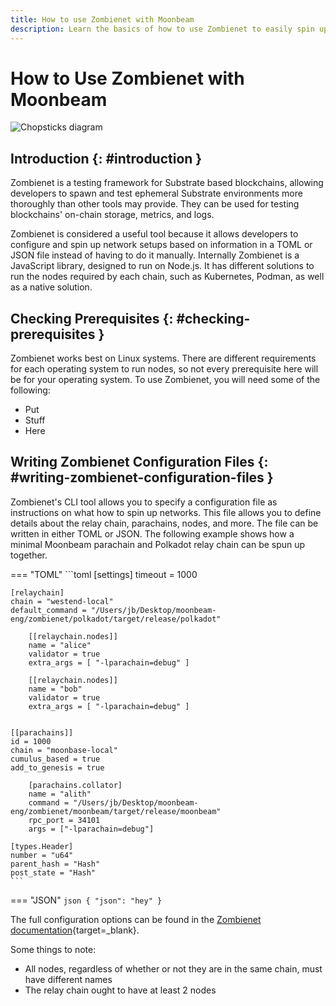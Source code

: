 ```yaml
---
title: How to use Zombienet with Moonbeam
description: Learn the basics of how to use Zombienet to easily spin up a local end-to-end configuration of a relay chain and a Moonbase network.
--- 
```


# How to Use Zombienet with Moonbeam

![Chopsticks diagram](/images/builders/build/substrate-api/chopsticks/chopsticks-banner.png)

## Introduction {: #introduction }

Zombienet is a testing framework for Substrate based blockchains, allowing developers to spawn and test ephemeral Substrate environments more  thoroughly than other tools may provide. They can be used for testing blockchains' on-chain storage, metrics, and logs.  

Zombienet is considered a useful tool because it allows developers to configure and spin up network setups based on information in a TOML or JSON file instead of having to do it manually. Internally Zombienet is a JavaScript library, designed to run on Node.js. It has different solutions to run the nodes required by each chain, such as Kubernetes, Podman, as well as a native solution.   

## Checking Prerequisites {: #checking-prerequisites }

Zombienet works best on Linux systems. There are different requirements for each operating system to run nodes, so not every prerequisite here will be for your operating system. To use Zombienet, you will need some of the following:  

- Put
- Stuff
- Here

## Writing Zombienet Configuration Files {: #writing-zombienet-configuration-files }

Zombienet's CLI tool allows you to specify a configuration file as instructions on what how to spin up networks. This file allows you to define details about the relay chain, parachains, nodes, and more. The file can be written in either TOML or JSON. The following example shows how a minimal Moonbeam parachain and Polkadot relay chain can be spun up together.  

=== "TOML"
    ```toml
    [settings]
    timeout = 1000

    [relaychain]
    chain = "westend-local"
    default_command = "/Users/jb/Desktop/moonbeam-eng/zombienet/polkadot/target/release/polkadot"

        [[relaychain.nodes]]
        name = "alice"
        validator = true
        extra_args = [ "-lparachain=debug" ]

        [[relaychain.nodes]]
        name = "bob"
        validator = true
        extra_args = [ "-lparachain=debug" ]


    [[parachains]]
    id = 1000
    chain = "moonbase-local"
    cumulus_based = true
    add_to_genesis = true

        [parachains.collator]
        name = "alith"
        command = "/Users/jb/Desktop/moonbeam-eng/zombienet/moonbeam/target/release/moonbeam"
        rpc_port = 34101  
        args = ["-lparachain=debug"]

    [types.Header]
    number = "u64"
    parent_hash = "Hash"
    post_state = "Hash"
    ```

=== "JSON"
    ```json
    {
        "json": "hey"
    }
    ```

The full configuration options can be found in the [Zombienet documentation](https://paritytech.github.io/zombienet/network-definition-spec.html){target=_blank}.  

Some things to note:  

- All nodes, regardless of whether or not they are in the same chain, must have different names
- The relay chain ought to have at least 2 nodes